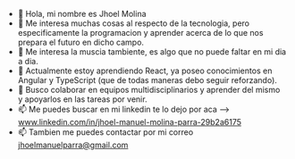 - 👋 Hola, mi nombre es Jhoel Molina
- 👀 Me interesa muchas cosas al respecto de la tecnologia, pero especificamente la programacion y aprender acerca de lo que nos prepara el futuro en dicho campo.
- 👀 Me interesa la muscia tambiente, es algo que no puede faltar en mi dia a dia.
- 🌱 Actualmente estoy aprendiendo React, ya poseo conocimientos en Angular y TypeScript (que de todas maneras debo seguir reforzando).
- 💞️ Busco colaborar en equipos multidisciplinarios y aprender del mismo y apoyarlos en las tareas por venir.
- 📫 Me puedes buscar en mi linkedin te lo dejo por aca --> www.linkedin.com/in/jhoel-manuel-molina-parra-29b2a6175
- 📫 Tambien me puedes contactar por mi correo jhoelmanuelparra@gmail.com

<!---
jhoelmanuel/jhoelmanuel is a ✨ special ✨ repository because its `README.md` (this file) appears on your GitHub profile.
You can click the Preview link to take a look at your changes.
--->
